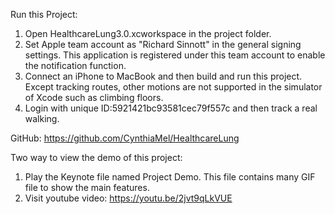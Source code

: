 Run this Project:

1. Open HealthcareLung3.0.xcworkspace in the project folder.
2. Set Apple team account as "Richard Sinnott" in the general signing settings. This application is registered under this team account to enable the notification function.
3. Connect an iPhone to MacBook and then build and run this project. Except tracking routes, other motions are not supported in the simulator of Xcode such as climbing floors.
4. Login with unique ID:5921421bc93581cec79f557c and then track a real walking.


GitHub: https://github.com/CynthiaMel/HealthcareLung

Two way to view the demo of this project:

1. Play the Keynote file named Project Demo. This file contains many GIF file to show the main features.
2. Visit youtube video: https://youtu.be/2jvt9qLkVUE

